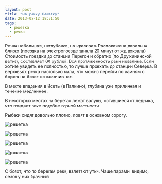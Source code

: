 ```yaml
---
layout: post
title: "На речку Решетку"
date: 2013-05-12 18:51:50
tags:
  - решетка
  - речка
---
```

Речка небольшая, неглубокая, но красивая. Расположена довольно близко
(поездка на электропоезде заняла 20 минут от жд вокзала). Стоимость
поездки до станции Перегон и обратно (по Дружининской ветке), составляет
60 рублей. Вся протяженность реки невелика. Если хотите увидеть ее
полностью, то лучше проехать до станции Северка. В верховьях речка
настолько мала, что можно перейти по камням с берега на берег не замочив
ног.

В месте впадения в Исеть (в Палкино), глубина уже приличная и течение
медленнее.

В некоторых местах на берегах лежат валуны, оставшиеся от ледника, что
придает реке подобие горной местности.

Рыбаки сидят довольно плотно, ловят в основном сорогу.

![решетка](http://fishingguru.ru/uploads/images/00/00/01/2013/05/12/09f914.jpg)

![решетка](http://fishingguru.ru/uploads/images/00/00/01/2013/05/12/bbc196.jpg)

![решетка](http://fishingguru.ru/uploads/images/00/00/01/2013/05/12/2d9014.jpg)

![решетка](http://fishingguru.ru/uploads/images/00/00/01/2013/05/12/474b6f.jpg)

![решетка](http://fishingguru.ru/uploads/images/00/00/01/2013/05/12/7abf73.jpg)

С болот, что по берегам реки, взлетают утки. Чаще парами, видимо, сезон
у них брачный.


